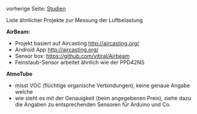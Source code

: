 vorherige Seite: [Studien](/opendata-stuttgart/meta/wiki/Studien)  
  
Liste ähnlicher Projekte zur Messung der Luftbelastung  
  
**AirBeam:**  
* Projekt basiert auf Aircasting http://aircasting.org/  
* Android App http://aircasting.org/
* Sensor box: https://github.com/vitiral/Airbeam
* Feinstaub-Sensor arbeitet ähnlich wie der PPD42NS  
  
  
**AtmoTube**  
* misst VOC (flüchtige organische Verbindungen), keine genaue Angabe welche  
* wie steht es mit der Genauigkeit (beim angegebenen Preis), siehe dazu die Angaben zu entsprechenden Sensoren für Arduino und Co.  
  
   